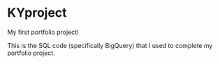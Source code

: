 # KYproject
My first portfolio project!

This is the SQL code (specifically BigQuery) that I used to complete my portfolio project.
